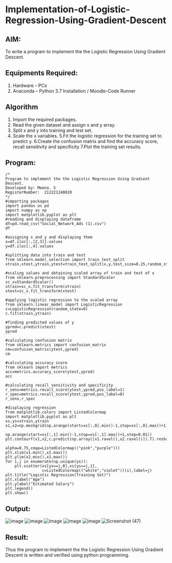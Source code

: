 # Implementation-of-Logistic-Regression-Using-Gradient-Descent

## AIM:
To write a program to implement the the Logistic Regression Using Gradient Descent.

## Equipments Required:
1. Hardware – PCs
2. Anaconda – Python 3.7 Installation / Moodle-Code Runner

## Algorithm
1. Import the required packages.
2. Read the given dataset and assign x and y array.
3. Split x and y into training and test set.
4. Scale the x variables.
5.Fit the logistic regression for the training set to predict y.
6.Create the confusion matrix and find the accuracy score, recall sensitivity and specificity
7.Plot the training set results.
## Program:
```
/*
Program to implement the the Logistic Regression Using Gradient Descent.
Developed by: Meena. S
RegisterNumber:  212221240028
*/
#importing packages
import pandas as pd
import numpy as np
import matplotlib.pyplot as plt
#reading and displaying dataframe
df=pd.read_csv("Social_Network_Ads (1).csv")
df

#assigning x and y and displaying them
x=df.iloc[:,[2,3]].values
y=df.iloc[:,4].values 

#splitting data into train and test
from sklearn.model_selection import train_test_split
xtrain,xtest,ytrain,ytest=train_test_split(x,y,test_size=0.25,random_state=0)

#scaling values and obtaining scaled array of train and test of x
from sklearn.preprocessing import StandardScaler
sc_x=StandardScaler()
xtrain=sc_x.fit_transform(xtrain)
xtest=sc_x.fit_transform(xtest)

#applying logistic regression to the scaled array
from sklearn.linear_model import LogisticRegression
c=LogisticRegression(random_state=0)
c.fit(xtrain,ytrain)

#finding predicted values of y
ypred=c.predict(xtest)
ypred

#calculating confusion matrix
from sklearn.metrics import confusion_matrix
cm=confusion_matrix(ytest,ypred)
cm

#calculating accuracy score
from sklearn import metrics
acc=metrics.accuracy_score(ytest,ypred)
acc

#calculating recall sensitivity and specificity
r_sens=metrics.recall_score(ytest,ypred,pos_label=1)
r_spec=metrics.recall_score(ytest,ypred,pos_label=0)
r_sens,r_spec

#displaying regression 
from matplotlib.colors import ListedColormap
import matplotlib.pyplot as plt
xs,ys=xtrain,ytrain
x1,x2=np.meshgrid(np.arange(start=xs[:,0].min()-1,stop=xs[:,0].max()+1,step=0.01),
               np.arange(start=xs[:,1].min()-1,stop=xs[:,1].max()+1,step=0.01))
plt.contourf(x1,x2,c.predict(np.array([x1.ravel(),x2.ravel()]).T).reshape(x1.shape),
                            alpha=0.75,cmap=ListedColormap(("pink","purple")))
plt.xlim(x1.min(),x2.max())
plt.ylim(x2.min(),x1.max())
for i,j in enumerate(np.unique(ys)):
    plt.scatter(xs[ys==j,0],xs[ys==j,1],
                c=ListedColormap(("white","violet"))(i),label=j)
plt.title("Logistic Regression(Training Set)")
plt.xlabel("Age")
plt.ylabel("Estimated Salary")
plt.legend()
plt.show()
```

## Output:
![image](https://user-images.githubusercontent.com/94677128/173610965-89da1b02-fc0b-4805-af63-8b0e32c2446e.png)
![image](https://user-images.githubusercontent.com/94677128/173611033-2f1ca737-7110-48ca-884e-967c3dc5e5a5.png)
![image](https://user-images.githubusercontent.com/94677128/173611122-b12d9ad3-3395-4174-88bb-3af802c4e092.png)
![image](https://user-images.githubusercontent.com/94677128/173611167-eaa005e6-b453-4d64-8731-c4ab36f817ae.png)
![image](https://user-images.githubusercontent.com/94677128/173611193-ad438bf7-1abe-40b3-8721-3391762f632c.png)
![Screenshot (47)](https://user-images.githubusercontent.com/94677128/173611965-c2783dbf-d27a-4f68-8cc1-83623a612474.png)



## Result:
Thus the program to implement the the Logistic Regression Using Gradient Descent is written and verified using python programming.

